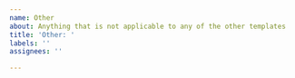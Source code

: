 ```yaml
---
name: Other
about: Anything that is not applicable to any of the other templates
title: 'Other: '
labels: ''
assignees: ''

---
```



